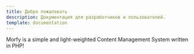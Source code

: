 ```yaml
---
title: Добро пожаловать
description: Документация для разработчиков и пользователей.
template: documentation
---
```


Morfy is a simple and light-weighted Content Management System written in PHP!
